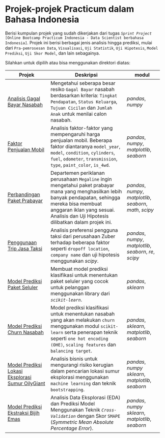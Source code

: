 # Projek-projek Practicum dalam Bahasa Indonesia

Berisi kumpulan projek yang sudah dikerjakan dari tugas *`Sprint Project`* `[Online Bootcamp Practicum Indonesia - Data Scientist berbahasa Indonesia]`. Projek ini berisi berbagai jenis analisis hingga prediksi, mulai dari `Pra-pemrosesan Data`, `Visualisasi`, `Uji Statistik`, `Uji Hipotesis`, `Model Prediksi`, `Uji Skor Model`, dan lain sebagainya.

Silahkan untuk dipilih atau bisa menggunakan direktori diatas:

| Projek | Deskripsi | modul |
| ------- | ------- | ------- |
| [Analisis Gagal Bayar Nasabah](https://github.com/fuadraharjo/PracticumProjects-IndonesianLanguage/blob/fb2e20ce62abe41e33bd79fd273d30bd036aee14/Projek-1%20-%20Resiko%20Gagal%20Bayar/Analisis%20resiko%20gagal%20bayar%20-%20bank%20syariah.ipynb) | Mengetahui seberapa besar resiko `Gagal Bayar` nasabah berdasarkan kriteria: `Tingkat Pendapatan`, `Status Keluarga`, `Tujuan Cicilan` dan `Jumlah Anak` untuk menilai calon nasabah. | *pandas*, *numpy* |
| [Faktor Penjualan Mobil](https://github.com/fuadraharjo/PracticumProjects-IndonesianLanguage/blob/fb2e20ce62abe41e33bd79fd273d30bd036aee14/Projek-2%20-%20Faktor%20Penjualan%20Mobil/Faktor-faktor%20yang%20mempengaruhi%20harga%20penjualan%20mobil.ipynb) | Analisis faktor-faktor yang mempengaruhi harga penjualan mobil. Beberapa faktor diantaranya `model_year`, `model`, `condition`, `cylinders`, `fuel`, `odometer`, `transmission`, `type`, `paint_color`, `is_4wd`. | *pandas*, *numpy*, *matplotlib*, *seaborn* |
| [Perbandingan Paket Prabayar](https://github.com/fuadraharjo/PracticumProjects-IndonesianLanguage/blob/fb2e20ce62abe41e33bd79fd273d30bd036aee14/Projek-3%20-%20Perbandingan%20Paket%20Prabayar/Studi%20perbandingan%20paket%20prabayar%20surf%20dan%20ultimate.ipynb) | Departemen periklanan perusahaan `Megaline` ingin mengetahui paket prabayar mana yang menghasilkan lebih banyak pendapatan, sehingga mereka bisa membuat anggaran iklan yang sesuai. Analisis dan Uji Hipotesis dilibatkan dalam projek ini. | *pandas*, *numpy*, *matplotlib*, *seaborn*, *math*, *scipy* |
| [Penggunaan Trip Jasa Taksi](https://github.com/fuadraharjo/PracticumProjects-IndonesianLanguage/blob/fb2e20ce62abe41e33bd79fd273d30bd036aee14/Projek-4%20-%20Penggunaan%20Trip%20Jasa/Analisis%20trip%20pengguna%20jasa%20taksi.ipynb) | Analisis preferensi pengguna taksi dari perusahaan Zuber terhadap beberapa faktor seperti `dropoff location`, `company name` dan uji hipotesis menggunakan *scipy*. | *pandas*, *numpy*, *matplotlib*, *seaborn*, *re*, *scipy* |
| [Model Prediksi Paket Seluler](https://github.com/fuadraharjo/PracticumProjects-IndonesianLanguage/blob/fb2e20ce62abe41e33bd79fd273d30bd036aee14/Projek-5%20-%20Model%20Prediksi%20Paket%20Seluler/Model%20prediksi%20paket%20seluler%20pengguna%20menggunakan%20machine%20learning.ipynb) | Membuat model prediksi klasifikasi untuk menentukan paket seluler yang cocok untuk pelanggan menggunakan library dari *`scikit-learn`*. | *pandas*, *sklearn* |
| [Model Prediksi Churn Nasabah](https://github.com/fuadraharjo/PracticumProjects-IndonesianLanguage/blob/fb2e20ce62abe41e33bd79fd273d30bd036aee14/Projek-6%20-%20Model%20Prediksi%20Churn%20Nasabah/Model%20prediksi%20churn%20nasabah%20bank%20menggunakan%20machine%20learning.ipynb) | Model prediksi klasifikasi untuk menentukan nasabah yang akan melakukan `churn` menggunakan modul `scikit-learn` serta penerapan teknik seperti `one hot encoding (OHE)`, `scaling features` dan `balancing target`. | *pandas*, *sklearn*, *matplotlib*, *seaborn* |
| [Model Prediksi Lokasi Eksplorasi Sumur OilyGiant](https://github.com/fuadraharjo/PracticumProjects-IndonesianLanguage/blob/fb2e20ce62abe41e33bd79fd273d30bd036aee14/Projek-7%20-%20Model%20Prediksi%20Lokasi%20Sumur%20Eksplorasi/Model%20Prediksi%20Lokasi%20Eksplorasi%20Sumur%20OilyGiant.ipynb) | Analisis bisnis untuk mengurangi risiko kerugian dalam pencarian lokasi sumur eksplorasi menggunakan `machine learning` dan teknik `bootstrapping`. | *pandas*, *numpy* *sklearn*, *matplotlib*, *seaborn* |
| [Model Prediksi Ekstraksi Bijih Emas](https://github.com/fuadraharjo/PracticumProjects-IndonesianLanguage/blob/a9aa7e248b601d741b90082a38aaa85087533cfd/Projek-8%20-%20Model%20prediksi%20ekstraksi%20bijih%20emas/Model%20prediksi%20ekstraksi%20bijih%20emas.ipynb) | Analisis Data Eksplorasi (EDA) dan Prediksi Model Menggunakan Teknik *`Cross-Validation`* dengan Skor `SMAPE` (*Symmetric Mean Absolute Percentage Error*). | *pandas*, *numpy* *sklearn*, *matplotlib*, *seaborn* |